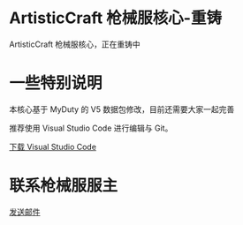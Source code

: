 # ArtisticCraft 枪械服核心-重铸

ArtisticCraft 枪械服核心，正在重铸中

# 一些特别说明

本核心基于 MyDuty 的 V5 数据包修改，目前还需要大家一起完善

推荐使用 Visual Studio Code 进行编辑与 Git。

[下载 Visual Studio Code](https://visualstudio.microsoft.com/zh-hans/)

# 联系枪械服服主

[发送邮件](mailto:twsfts07007@proton.me)
